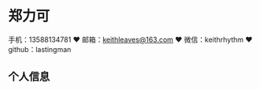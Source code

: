 # 郑力可
手机：13588134781 :heart: 邮箱：keithleaves@163.com :heart: 微信：keithrhythm :heart: github：lastingman

## 个人信息
